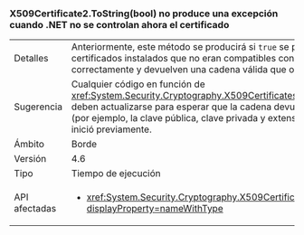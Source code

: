 ### <a name="x509certificate2tostringbool-does-not-throw-now-when-net-cannot-handle-the-certificate"></a>X509Certificate2.ToString(bool) no produce una excepción cuando .NET no se controlan ahora el certificado

|   |   |
|---|---|
|Detalles|Anteriormente, este método se producirá si <code>true</code> se pasó para el parámetro verbose y no hay certificados instalados que no eran compatibles con .NET Framework. Ahora, el método se realizará correctamente y devuelven una cadena válida que omita las partes inaccesibles del certificado.|
|Sugerencia|Cualquier código en función de <xref:System.Security.Cryptography.X509Certificates.X509Certificate2.ToString(System.Boolean)> deben actualizarse para esperar que la cadena devuelta puede excluir algunos datos de certificado (por ejemplo, la clave pública, clave privada y extensiones) en algunos casos donde la API habría inició previamente.|
|Ámbito|Borde|
|Versión|4.6|
|Tipo|Tiempo de ejecución|
|API afectadas|<ul><li><xref:System.Security.Cryptography.X509Certificates.X509Certificate2.ToString(System.Boolean)?displayProperty=nameWithType></li></ul>|

